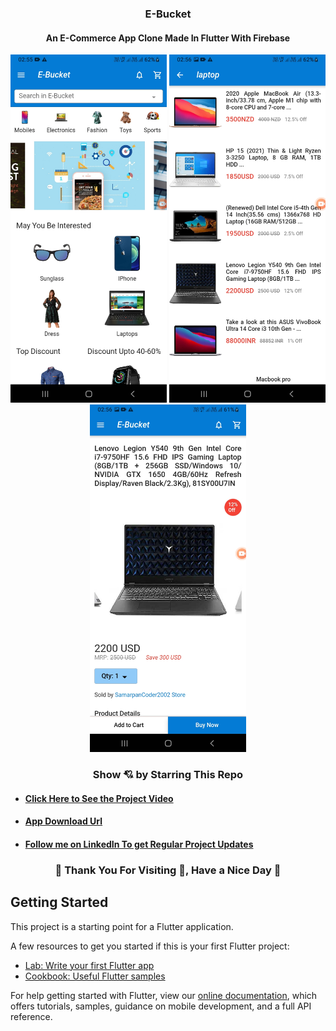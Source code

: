 ### <p align="center">E-Bucket</p>

#### <p align="center"> An E-Commerce App Clone Made In Flutter With Firebase</p>

<p align="center">
    <img src="documents/1.jpg" width="250" alt="Home Page Picture">
    <img src="documents/2.jpg" width="250" alt="Product Collection Picture">
    <img src="documents/3.jpg" width="250" alt="Product Details Picture">
</p>

<h3 align="center">Show 💘 by Starring This Repo</h3>

- #### [Click Here to See the Project Video](https://youtu.be/3wP8md_vIrM)

- #### [App Download Url]()

- #### [Follow me on LinkedIn To get Regular Project Updates](https://www.linkedin.com/in/samarpan-dasgupta-4aa1061b0/)


<h3 align="center"><b>🧡 Thank You For Visiting 🙏, Have a Nice Day 🧡</b></h3>


## Getting Started

This project is a starting point for a Flutter application.

A few resources to get you started if this is your first Flutter project:

- [Lab: Write your first Flutter app](https://flutter.dev/docs/get-started/codelab)
- [Cookbook: Useful Flutter samples](https://flutter.dev/docs/cookbook)

For help getting started with Flutter, view our
[online documentation](https://flutter.dev/docs), which offers tutorials,
samples, guidance on mobile development, and a full API reference.
